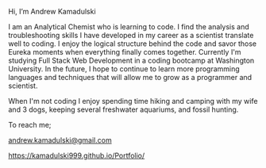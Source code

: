   Hi, I’m Andrew Kamadulski
  
  I am an Analytical Chemist who is learning to code. I find the analysis and troubleshooting skills I have developed in my career as a scientist translate well to coding. 
  I enjoy the logical structure behind the code and savor those Eureka moments when everything finally comes together. Currently I'm studying Full Stack Web Development in a coding bootcamp at Washington University. In the future, I hope to continue to learn more programming languages and techniques that will allow me to grow as a programmer and scientist.

  When I'm not coding I enjoy spending time hiking and camping with my wife and 3 dogs, keeping several freshwater aquariums, and fossil hunting. 
  
  
To reach me;



andrew.kamadulski@gmail.com

https://kamadulski999.github.io/Portfolio/


